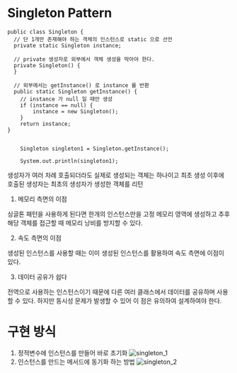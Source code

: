 # Singleton Pattern

    public class Singleton {
      // 단 1개만 존재해야 하는 객체의 인스턴스로 static 으로 선언
      private static Singleton instance;

      // private 생성자로 외부에서 객체 생성을 막아야 한다.
      private Singleton() {
      }

      // 외부에서는 getInstance() 로 instance 를 반환
      public static Singleton getInstance() {
        // instance 가 null 일 때만 생성
        if (instance == null) {
            instance = new Singleton();
        }
        return instance;
    }

    
        Singleton singleton1 = Singleton.getInstance();

        System.out.println(singleton1);
    
생성자가 여러 차례 호출되더라도 실제로 생성되는 객체는 하나이고 최초 생성 이후에 호출된 생성자는 최초의 생성자가 생성한 객체를 리턴


1. 메모리 측면의 이점

싱글톤 패턴을 사용하게 된다면 한개의 인스턴스만을 고정 메모리 영역에 생성하고 추후 해당 객체를 접근할 때 메모리 낭비를 방지할 수 있다.

2. 속도 측면의 이점

생성된 인스턴스를 사용할 때는 이미 생성된 인스턴스를 활용하여 속도 측면에 이점이 있다.

3. 데이터 공유가 쉽다


전역으로 사용하는 인스턴스이기 때문에 다른 여러 클래스에서 데이터를 공유하며 사용할 수 있다. 하지만 동시성 문제가 발생할 수 있어 이 점은 유의하여 설계하여야 한다.


# 구현 방식
1. 정적변수에 인스턴스를 만들어 바로 초기화
![singleton_1](https://github.com/haji8-thehaji/lecture-java/blob/main/download/java-designpattern/05.Singleton%20Pattern/singleton_1.png?raw=true)
2. 인스턴스를 만드는 메서드에 동기화 하는 방법
![singleton_2](https://github.com/haji8-thehaji/lecture-java/blob/main/download/java-designpattern/05.Singleton%20Pattern/singleton_2.png?raw=true)
